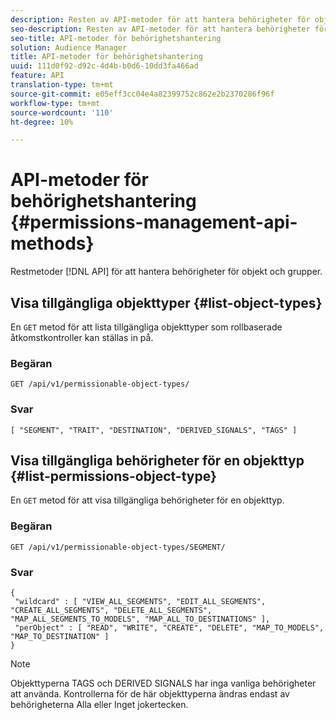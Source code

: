 ```yaml
---
description: Resten av API-metoder för att hantera behörigheter för objekt och grupper.
seo-description: Resten av API-metoder för att hantera behörigheter för objekt och grupper.
seo-title: API-metoder för behörighetshantering
solution: Audience Manager
title: API-metoder för behörighetshantering
uuid: 111d0f92-d92c-4d4b-b0d6-10dd3fa466ad
feature: API
translation-type: tm+mt
source-git-commit: e05eff3cc04e4a82399752c862e2b2370286f96f
workflow-type: tm+mt
source-wordcount: '110'
ht-degree: 10%

---
```



# API-metoder för behörighetshantering {#permissions-management-api-methods}

Restmetoder [!DNL API] för att hantera behörigheter för objekt och grupper.

<!-- c_rest_api_perm_man.xml -->

## Visa tillgängliga objekttyper {#list-object-types}

En `GET` metod för att lista tillgängliga objekttyper som rollbaserade åtkomstkontroller kan ställas in på.

<!-- r_rest_api_perm_list.xml -->

### Begäran

`GET /api/v1/permissionable-object-types/`

### Svar

```
[ "SEGMENT", "TRAIT", "DESTINATION", "DERIVED_SIGNALS", "TAGS" ]
```

## Visa tillgängliga behörigheter för en objekttyp {#list-permissions-object-type}

En `GET` metod för att visa tillgängliga behörigheter för en objekttyp.

<!-- r_rest_api_perm_list_perms.xml -->

### Begäran

`GET /api/v1/permissionable-object-types/SEGMENT/`

### Svar

```
{ 
 "wildcard" : [ "VIEW_ALL_SEGMENTS", "EDIT_ALL_SEGMENTS", "CREATE_ALL_SEGMENTS", "DELETE_ALL_SEGMENTS", "MAP_ALL_SEGMENTS_TO_MODELS", "MAP_ALL_TO_DESTINATIONS" ], 
 "perObject" : [ "READ", "WRITE", "CREATE", "DELETE", "MAP_TO_MODELS", "MAP_TO_DESTINATION" ]
}
```

>[!NOTE]
>
>Objekttyperna TAGS och DERIVED SIGNALS har inga vanliga behörigheter att använda. Kontrollerna för de här objekttyperna ändras endast av behörigheterna Alla eller Inget jokertecken.